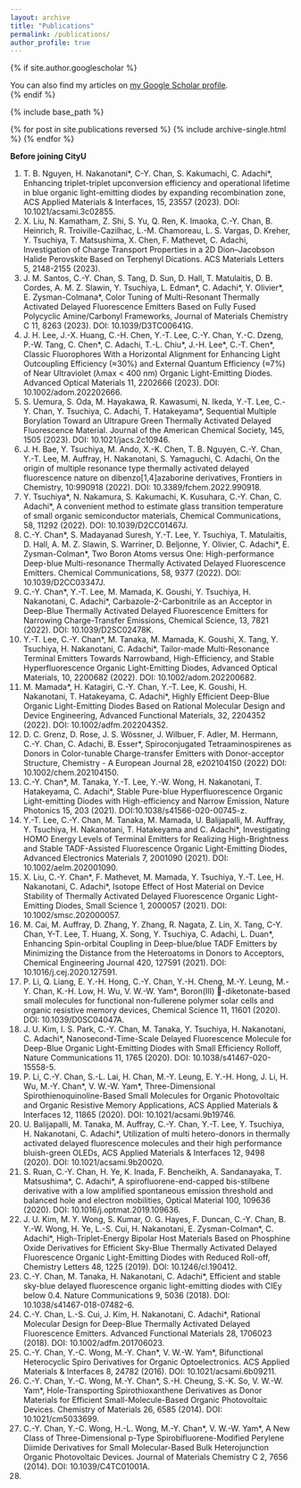 ```yaml
---
layout: archive
title: "Publications"
permalink: /publications/
author_profile: true
---
```


{% if site.author.googlescholar %}
  <div class="wordwrap">You can also find my articles on <a href="{{site.author.googlescholar}}">my Google Scholar profile</a>.</div>
{% endif %}

{% include base_path %}

{% for post in site.publications reversed %}
  {% include archive-single.html %}
{% endfor %}

**Before joining CityU**
1.	T. B. Nguyen, H. Nakanotani*, C-Y. Chan, S. Kakumachi, C. Adachi*, Enhancing triplet-triplet upconversion efficiency and operational lifetime in blue organic light-emitting diodes by expanding recombination zone, ACS Applied Materials & Interfaces, 15, 23557 (2023). DOI: 10.1021/acsami.3c02855.
2.	X. Liu, N. Kamatham, Z. Shi, S. Yu, Q. Ren, K. Imaoka, C.-Y. Chan, B. Heinrich, R. Troiville-Cazilhac, L.-M. Chamoreau, L. S. Vargas, D. Kreher, Y. Tsuchiya, T. Matsushima, X. Chen, F. Mathevet, C. Adachi, Investigation of Charge Transport Properties in a 2D Dion–Jacobson Halide Perovskite Based on Terphenyl Dications. ACS Materials Letters 5, 2148-2155 (2023).
3.	J. M.  Santos, C.-Y. Chan, S. Tang, D. Sun, D. Hall, T. Matulaitis, D. B. Cordes, A. M. Z. Slawin, Y. Tsuchiya, L. Edman*, C. Adachi*, Y. Olivier*, E. Zysman-Colmana*, Color Tuning of Multi-Resonant Thermally Activated Delayed Fluorescence Emitters Based on Fully Fused Polycyclic Amine/Carbonyl Frameworks, Journal of Materials Chemistry C 11, 8263 (2023). DOI: 10.1039/D3TC00641G.
4.	J. H. Lee, J.-X. Huang, C.-H. Chen, Y.-T. Lee, C.-Y. Chan, Y.-C. Dzeng, P.-W. Tang, C. Chen*, C. Adachi, T.-L. Chiu*, J.-H. Lee*, C.-T. Chen*, Classic Fluorophores With a Horizontal Alignment for Enhancing Light Outcoupling Efficiency (≈30%) and External Quantum Efficiency (≈7%) of Near Ultraviolet (λmax < 400 nm) Organic Light-Emitting Diodes. Advanced Optical Materials 11, 2202666 (2023). DOI: 10.1002/adom.202202666.
5.	S. Uemura, S. Oda, M. Hayakawa, R. Kawasumi, N. Ikeda, Y.-T. Lee, C.-Y. Chan, Y. Tsuchiya, C. Adachi, T. Hatakeyama*, Sequential Multiple Borylation Toward an Ultrapure Green Thermally Activated Delayed Fluorescence Material. Journal of the American Chemical Society, 145, 1505 (2023). DOI: 10.1021/jacs.2c10946.
6.	J. H. Bae, Y. Tsuchiya, M. Ando, X.-K. Chen, T. B. Nguyen, C.-Y. Chan, Y.-T. Lee, M. Auffray, H. Nakanotani, S. Yamaguchi, C. Adachi, On the origin of multiple resonance type thermally activated delayed fluorescence nature on dibenzo[1,4]azaborine derivatives, Frontiers in Chemistry, 10:990918 (2022). DOI: 10.3389/fchem.2022.990918.
7.	Y. Tsuchiya*, N. Nakamura, S. Kakumachi, K. Kusuhara, C.-Y. Chan, C. Adachi*, A convenient method to estimate glass transition temperature of small organic semiconductor materials, Chemical Communications, 58, 11292 (2022). DOI: 10.1039/D2CC01467J.
8.	C.-Y. Chan*, S. Madayanad Suresh, Y.-T. Lee, Y. Tsuchiya, T. Matulaitis, D. Hall, A. M. Z. Slawin, S. Warriner, D. Beljonne, Y. Olivier, C. Adachi*, E. Zysman-Colman*, Two Boron Atoms versus One: High-performance Deep-blue Multi-resonance Thermally Activated Delayed Fluorescence Emitters. Chemical Communications, 58, 9377 (2022). DOI: 10.1039/D2CC03347J.
9.	C.-Y. Chan*, Y.-T. Lee, M. Mamada, K. Goushi, Y. Tsuchiya, H. Nakanotani, C. Adachi*, Carbazole-2-Carbonitrile as an Acceptor in Deep-Blue Thermally Activated Delayed Fluorescence Emitters for Narrowing Charge-Transfer Emissions, Chemical Science, 13, 7821 (2022). DOI: 10.1039/D2SC02478K.
10.	Y.-T. Lee, C.-Y. Chan*, M. Tanaka, M. Mamada, K. Goushi, X. Tang, Y. Tsuchiya, H. Nakanotani, C. Adachi*, Tailor-made Multi-Resonance Terminal Emitters Towards Narrowband, High-Efficiency, and Stable Hyperfluorescence Organic Light-Emitting Diodes, Advanced Optical Materials, 10, 2200682 (2022). DOI: 10.1002/adom.202200682.
11.	M. Mamada*, H. Katagiri, C.-Y. Chan, Y.-T. Lee, K. Goushi, H. Nakanotani, T. Hatakeyama, C. Adachi*, Highly Efficient Deep-Blue Organic Light-Emitting Diodes Based on Rational Molecular Design and Device Engineering, Advanced Functional Materials, 32, 2204352 (2022). DOI: 10.1002/adfm.202204352.
12.	D. C. Grenz, D. Rose, J. S. Wössner, J. Wilbuer, F. Adler, M. Hermann, C.-Y. Chan, C. Adachi, B. Esser*, Spiroconjugated Tetraaminospirenes as Donors in Color-tunable Charge-transfer Emitters with Donor-acceptor Structure, Chemistry - A European Journal 28, e202104150 (2022) DOI: 10.1002/chem.202104150.
13.	C.-Y. Chan*, M. Tanaka, Y.-T. Lee, Y.-W. Wong, H. Nakanotani, T. Hatakeyama, C. Adachi*, Stable Pure-blue Hyperfluorescence Organic Light-emitting Diodes with High-efficiency and Narrow Emission, Nature Photonics 15, 203 (2021). DOI:10.1038/s41566-020-00745-z.
14.	Y.-T. Lee, C.-Y. Chan, M. Tanaka, M. Mamada, U. Balijapalli, M. Auffray, Y. Tsuchiya, H. Nakanotani, T. Hatakeyama and C. Adachi*, Investigating HOMO Energy Levels of Terminal Emitters for Realizing High-Brightness and Stable TADF-Assisted Fluorescence Organic Light-Emitting Diodes, Advanced Electronics Materials 7, 2001090 (2021). DOI: 10.1002/aelm.202001090.
15.	X. Liu, C.-Y. Chan*, F. Mathevet, M. Mamada, Y. Tsuchiya, Y.-T. Lee, H. Nakanotani, C. Adachi*, Isotope Effect of Host Material on Device Stability of Thermally Activated Delayed Fluorescence Organic Light-Emitting Diodes, Small Science 1, 2000057 (2021). DOI: 10.1002/smsc.202000057.
16.	M. Cai, M. Auffray, D. Zhang, Y. Zhang, R. Nagata, Z. Lin, X. Tang, C-Y. Chan, Y-T. Lee, T. Huang, X. Song, Y. Tsuchiya, C. Adachi, L. Duan*, Enhancing Spin-orbital Coupling in Deep-blue/blue TADF Emitters by Minimizing the Distance from the Heteroatoms in Donors to Acceptors, Chemical Engineering Journal 420, 127591 (2021). DOI: 10.1016/j.cej.2020.127591.
17.	P. Li, Q. Liang, E. Y.-H. Hong, C.-Y. Chan, Y.-H. Cheng, M.-Y. Leung, M.-Y. Chan, K.-H. Low, H. Wu, V. W.-W. Yam*, Boron(III) -diketonate-based small molecules for functional non-fullerene polymer solar cells and organic resistive memory devices, Chemical Science 11, 11601 (2020). DOI: 10.1039/D0SC04047A.
18.	J. U. Kim, I. S. Park, C.-Y. Chan, M. Tanaka, Y. Tsuchiya, H. Nakanotani, C. Adachi*, Nanosecond-Time-Scale Delayed Fluorescence Molecule for Deep-Blue Organic Light-Emitting Diodes with Small Efficiency Rolloff, Nature Communications 11, 1765 (2020). DOI: 10.1038/s41467-020-15558-5.
19.	P. Li, C.-Y. Chan, S.-L. Lai, H. Chan, M.-Y. Leung, E. Y.-H. Hong, J. Li, H. Wu, M.-Y. Chan*, V. W.-W. Yam*, Three-Dimensional Spirothienoquinoline-Based Small Molecules for Organic Photovoltaic and Organic Resistive Memory Applications, ACS Applied Materials & Interfaces 12, 11865 (2020). DOI: 10.1021/acsami.9b19746.
20.	U. Balijapalli, M. Tanaka, M. Auffray, C.-Y. Chan, Y.-T. Lee, Y. Tsuchiya, H. Nakanotani, C. Adachi*, Utilization of multi hetero-donors in thermally activated delayed fluorescence molecules and their high performance bluish-green OLEDs, ACS Applied Materials & Interfaces 12, 9498 (2020). DOI: 10.1021/acsami.9b20020.
21.	S. Ruan, C.-Y. Chan, H. Ye, K. Inada, F. Bencheikh, A. Sandanayaka, T. Matsushima*, C. Adachi*, A spirofluorene-end-capped bis-stilbene derivative with a low amplified spontaneous emission threshold and balanced hole and electron mobilities, Optical Material 100, 109636 (2020). DOI: 10.1016/j.optmat.2019.109636.
22.	J. U. Kim, M. Y. Wong, S. Kumar, O. G. Hayes, F. Duncan, C.-Y. Chan, B. Y.-W. Wong, H. Ye, L.-S. Cui, H. Nakanotani, E. Zysman-Colman*, C. Adachi*, High-Triplet-Energy Bipolar Host Materials Based on Phosphine Oxide Derivatives for Efficient Sky-Blue Thermally Activated Delayed Fluorescence Organic Light-Emitting Diodes with Reduced Roll-off, Chemistry Letters 48, 1225 (2019). DOI: 10.1246/cl.190412.
23.	C.-Y. Chan, M. Tanaka, H. Nakanotani, C. Adachi*, Efficient and stable sky-blue delayed fluorescence organic light-emitting diodes with CIEy below 0.4. Nature Communications 9, 5036 (2018). DOI: 10.1038/s41467-018-07482-6.
24.	C.-Y. Chan, L.-S. Cui, J. Kim, H. Nakanotani, C. Adachi*, Rational Molecular Design for Deep-Blue Thermally Activated Delayed Fluorescence Emitters. Advanced Functional Materials 28, 1706023 (2018). DOI: 10.1002/adfm.201706023.
25.	C.-Y. Chan, Y.-C. Wong, M.-Y. Chan*, V. W.-W. Yam*, Bifunctional Heterocyclic Spiro Derivatives for Organic Optoelectronics. ACS Applied Materials & Interfaces 8, 24782 (2016). DOI: 10.1021/acsami.6b09211.
26.	C.-Y. Chan, Y.-C. Wong, M.-Y. Chan*, S.-H. Cheung, S.-K. So, V. W.-W. Yam*, Hole-Transporting Spirothioxanthene Derivatives as Donor Materials for Efficient Small-Molecule-Based Organic Photovoltaic Devices. Chemistry of Materials 26, 6585 (2014). DOI: 10.1021/cm5033699.
27.	C.-Y. Chan, Y.-C. Wong, H.-L. Wong, M.-Y. Chan*, V. W.-W. Yam*, A New Class of Three-Dimensional p-Type Spirobifluorene-Modified Perylene Diimide Derivatives for Small Molecular-Based Bulk Heterojunction Organic Photovoltaic Devices. Journal of Materials Chemistry C 2, 7656 (2014). DOI: 10.1039/C4TC01001A.
28.	

